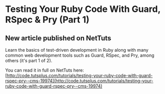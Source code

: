# Testing Your Ruby Code With Guard, RSpec & Pry (Part 1)

## New article published on NetTuts

Learn the basics of test-driven development in Ruby along with many common web development tools such as Guard, RSpec, and Pry, among others (it's part 1 of 2).

You can read it in full on NetTuts here: [http://code.tutsplus.com/tutorials/testing-your-ruby-code-with-guard-rspec-pry--cms-19974](http://code.tutsplus.com/tutorials/testing-your-ruby-code-with-guard-rspec-pry--cms-19974)
